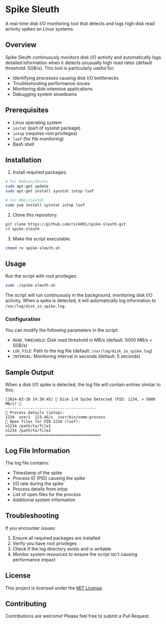 # Spike Sleuth

A real-time disk I/O monitoring tool that detects and logs high disk read activity spikes on Linux systems.

## Overview

Spike Sleuth continuously monitors disk I/O activity and automatically logs detailed information when it detects unusually high read rates (default threshold: 5GB/s). This tool is particularly useful for:

- Identifying processes causing disk I/O bottlenecks
- Troubleshooting performance issues
- Monitoring disk-intensive applications
- Debugging system slowdowns

## Prerequisites

- Linux operating system
- `iostat` (part of sysstat package)
- `iotop` (requires root privileges)
- `lsof` (for file monitoring)
- Bash shell

## Installation

1. Install required packages:

```bash
# For Debian/Ubuntu
sudo apt-get update
sudo apt-get install sysstat iotop lsof

# For RHEL/CentOS
sudo yum install sysstat iotop lsof
```

2. Clone this repository:
```bash
git clone https://github.com/rick001/spike-sleuth.git
cd spike-sleuth
```

3. Make the script executable:
```bash
chmod +x spike-sleuth.sh
```

## Usage

Run the script with root privileges:

```bash
sudo ./spike-sleuth.sh
```

The script will run continuously in the background, monitoring disk I/O activity. When a spike is detected, it will automatically log information to `/var/log/disk_io_spike.log`.

### Configuration

You can modify the following parameters in the script:

- `READ_THRESHOLD`: Disk read threshold in MB/s (default: 5000 MB/s = 5GB/s)
- `LOG_FILE`: Path to the log file (default: `/var/log/disk_io_spike.log`)
- `INTERVAL`: Monitoring interval in seconds (default: 5 seconds)

## Sample Output

When a disk I/O spike is detected, the log file will contain entries similar to this:

```
[2024-03-20 14:30:45] 🚨 Disk I/O Spike Detected (PID: 1234, > 5000 MB/s) 🚨
----------------------------------------
🔹 Process details (iotop):
1234  user1  123.4G/s  /usr/bin/some-process
🔹 Open files for PID 1234 (lsof):
n1234 /path/to/file1
n1234 /path/to/file2
==========================================
```

## Log File Information

The log file contains:
- Timestamp of the spike
- Process ID (PID) causing the spike
- I/O rate during the spike
- Process details from iotop
- List of open files for the process
- Additional system information

## Troubleshooting

If you encounter issues:

1. Ensure all required packages are installed
2. Verify you have root privileges
3. Check if the log directory exists and is writable
4. Monitor system resources to ensure the script isn't causing performance impact

## License

This project is licensed under the [MIT License](LICENSE).

## Contributing

Contributions are welcome! Please feel free to submit a Pull Request. 